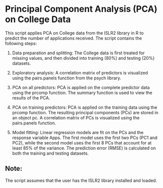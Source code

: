 # Principal Component Analysis (PCA) on College Data
This script applies PCA on College data from the ISLR2 library in R to predict the number of applications received. The script contains the following steps:

1. Data preparation and splitting: The College data is first treated for missing values, and then divided into training (80%) and testing (20%) datasets.

2. Exploratory analysis: A correlation matrix of predictors is visualized using the pairs.panels function from the psych library.

3. PCA on all predictors: PCA is applied on the complete predictor data using the prcomp function. The summary function is used to view the results of the PCA.

4. PCA on training predictors: PCA is applied on the training data using the prcomp function. The resulting principal components (PCs) are stored in an object pc. A correlation matrix of PCs is visualized using the pairs.panels function.

5. Model fitting: Linear regression models are fit on the PCs and the response variable Apps. The first model uses the first two PCs (PC1 and PC2), while the second model uses the first 8 PCs that account for at least 85% of the variance. The prediction error (RMSE) is calculated on both the training and testing datasets.

## Note: 
The script assumes that the user has the ISLR2 library installed and loaded.
